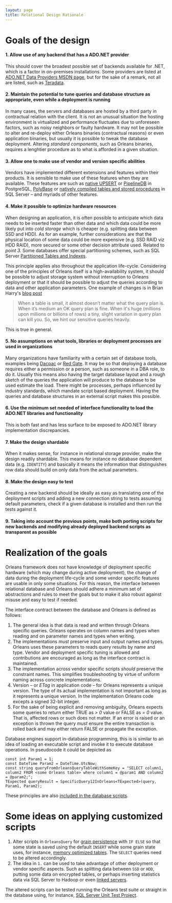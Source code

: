 ```yaml
---
layout: page
title: Relational Design Rationale
---
```


# Goals of the design

#### 1. Allow use of any backend that has a ADO.NET provider
This should cover the broadest possible set of backends available for .NET, which is a factor in on-premises installations. Some providers are listed at [ADO.NET Data Providers MSDN page](https://msdn.microsoft.com/en-us/library/dd363565.aspx),
but for the sake of a remark, not all are listed, such as [Teradata](https://downloads.teradata.com/download/connectivity/net-data-provider-for-teradata).

#### 2. Maintain the potential to tune queries and database structure as appropriate, even while a deployment is running
In many cases, the servers and databases are hosted by a third party in contractual relation with the client. It is not an unusual
situation the hosting environment is virtualized and performance fluctuates due to unforeseen factors, such as noisy neighbors or faulty hardware. It may
not be possible to alter and re-deploy either Orleans binaries (contractual reasons) or even application binaries, but usually it is possible to tweak the
database deployment. Altering *standard components*, such as Orleans binaries, requires a lenghtier procedure as to what is afforded in a given situation.

#### 3. Allow one to make use of vendor and version specific abilities
Vendors have implemented different extensions and features within their products. It is sensible to make use of these features when they are available.
These features are such as [native UPSERT](https://www.postgresql.org/about/news/1636/) or [PipelineDB](https://www.pipelinedb.com/) in PostgreSQL,
[PolyBase](https://msdn.microsoft.com/en-us/library/mt163689.aspx) or [natively compiled tables and stored procedures](https://msdn.microsoft.com/en-us/library/dn249342.aspx) in SQL Server
&ndash; and myriads of other features.

#### 4. Make it possible to optimize hardware resources
When designing an application, it is often possible to anticipate which data needs to be inserted faster than other data and
which data could be more likely put into *cold storage* which is cheaper (e.g. splitting data between SSD and HDD). As for an example,
further considerations are that the physical location of some data could be more expensive (e.g. SSD RAID viz HDD RAID), more secured
or some other decision attribute used. Related to *point 3.* Some databases offer special partitioning schemes, such as SQL Server [Partitioned Tables and Indexes](https://msdn.microsoft.com/en-us/library/ms190787.aspx).

This principle applies also throughout the application life-cycle. Considering one of the principles of Orleans itself is a high-availability system,
it should be possible to adjust storage system without interruption to Orleans deployment or that it should be possible to adjust the queries according
to data and other application parameters. One example of changes is in Brian Harry's [blog post](https://blogs.msdn.microsoft.com/bharry/2016/02/06/a-bit-more-on-the-feb-3-and-4-incidents/)
> When a table is small, it almost doesn’t matter what the query plan is. When it’s medium an OK query plan is fine. When it's huge (millions upon millions or billions of rows) a tiny, slight variation in query plan can kill you. So, we hint our sensitive queries heavily.

This is true in general.

#### 5. No assumptions on what tools, libraries or deployment processes are used in organizations
Many organizations have familiarity with a certain set of database tools, examples being [Dacpac](https://msdn.microsoft.com/en-us/library/ee210546.aspx)
or [Red Gate](https://www.red-gate.com/). It may be so that deploying a database requires either a permission or a person, such as someone
in a DBA role, to do it. Usually this means also having the target database layout and a rough sketch of the queries the application will
produce to the database to be used estimate the load. There might be processes, perhaps influenced by industry standards, which mandate script based deployment.
Having the queries and database structures in an external script makes this possible. 

#### 6. Use the minimum set needed of interface functionality to load the ADO.NET libraries and functionality
This is both fast and has less surface to be exposed to ADO.NET library implementation discrepancies.

#### 7. Make the design shardable
When it makes sense, for instance in relational storage provider, make the design readily shardable. This means for instance no database dependent
data (e.g. `IDENTITY`) and basically it means the information that distinguishes row data should build on only data from the actual parameters.

#### 8. Make the design easy to test
Creating a new backend should be ideally as easy as translating one of the deployment scripts and adding a new connection string to tests assuming default
parameters, check if a given database is installed and then run the tests against it.

#### 9. Taking into account the previous points, make both porting scripts for new backends and modifying already deployed backend scripts as transparent as possible

# Realization of the goals

Orleans framework does not have knowledge of deployment specific hardware (which may change during active deployment), the change of data during the deployment
life-cycle and some vendor specific features are usable in only some situations. For this reason, the interface between relational database and Orleans should adhere a
minimum set of abstractions and rules to meet the goals but to make it also robust against misuse and easy to test if needed.

The interface contract between the database and Orleans is defined as follows:

1. The general idea is that data is read and written through Orleans specific queries.
   Orleans operates on column names and types when reading and on parameter names and types when writing.
2. The implementations *must* preserve input and output names and types. Orleans uses these parameters to reads query results by name and type.
   Vendor and deployment specific tuning is allowed and contributions are encouraged as long as the interface contract is maintained.	 
3. The implementation across vendor specific scripts *should* preserve the constraint names.
   This simplifies troubleshooting by virtue of uniform naming across concrete implementations.
4. Version &ndash; or *ETag* in application code &ndash; for Orleans represents a unique version.
   The type of its actual implementation is not important as long as it represents a unique version. In the implementation Orleans code excepts a signed 32-bit integer.
5. For the sake of being explicit and removing ambiguity, Orleans expects some queries to return either TRUE as *> 0* value 
   or FALSE as *= 0* value. That is, affected rows or such does not matter. If an error is raised or an exception is thrown
   the query *must* ensure the entire transaction is rolled back and may either return FALSE or propagate the exception.

Database engines support in-database programming, this is is similar to an idea of loading an executable script and invoke it to execute database operations. In pseudocode
it could be depicted as
```
const int Param1 = 1;
const DateTime Param2 = DateTime.UtcNow;
const string queryFromOrleansQueryTableWithSomeKey = "SELECT column1, column2 FROM <some Orleans table> where column1 = @param1 AND column2 = @param2;";
TExpected queryResult = SpecificQuery12InOrleans<TExpected>(query, Param1, Param2);
```

These principles are also [included in the database scripts](https://github.com/dotnet/orleans/blob/master/src/OrleansSQLUtils/).

# Some ideas on applying customized scripts

1. Alter scripts in `OrleansQuery` for [grain persistence](http://dotnet.github.io/orleans/Getting-Started-With-Orleans/Grain-Persistence) with `IF ELSE`
   so that some state is saved using the default `INSERT` while some grain state uses, for instance, [memory optimized tables](https://msdn.microsoft.com/en-us/library/dn133165.aspx).
   The `SELECT` queries need to be altered accordingly.
2. The idea in `1.` can be used to take advantage of other deployment or vendor specific aspects. Such as splitting data between `SSD` or `HDD`, putting some data on encrypted tables,
   or perhaps inserting statistics data via SQL Server to Hadoop or even [linked servers](https://msdn.microsoft.com/en-us/library/ms188279.aspx).

The altered scripts can be tested running the Orleans test suite or straight in the database using, for instance, [SQL Server Unit Test Project](https://msdn.microsoft.com/en-us/library/jj851212.aspx).